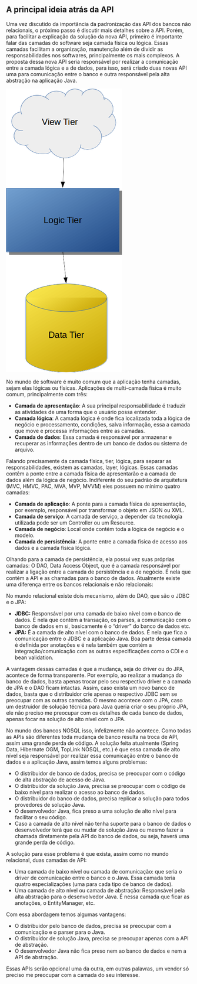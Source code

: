 ## A principal ideia atrás da API



  Uma vez discutido da importância da padronização das API dos bancos não relacionais, o próximo passo é discutir mais detalhes sobre a API. Porém, para facilitar a explicação da solução da nova API, primeiro é importante falar das camadas do software seja camada física ou lógica. Essas camadas facilitam a organização, manutenção além de dividir as responsabilidades nos softwares, principalmente os mais complexos. A proposta dessa nova API seria responsável por realizar a comunicação entre a camada lógica e a de dados, para isso, será criado duas novas API uma para comunicação entre o banco e outra responsável pela alta abstração na aplicação Java.


![Camada Física](../images/01.png)


  No mundo de software é muito comum que a aplicação tenha camadas, sejam elas lógicas ou físicas. Aplicações de multi-camada física é muito comum, principalmente com três: 

* **Camada de apresentação**: A sua principal responsabilidade é traduzir as atividades de uma forma que o usuário possa entender.
* **Camada lógica**: A camada lógica é onde fica localizada toda a lógica de negócio e processamento, condições, salva informação, essa a camada que move e processa informações entre as camadas.
* **Camada de dados**: Essa camada é responsável por armazenar e recuperar as informações dentro de um banco de dados ou sistema de arquivo.


 Falando precisamente da camada física, tier, lógica, para separar as responsabilidades, existem as camadas, layer, lógicas. Essas camadas contêm a ponte entre a camada física de apresentarão e a camada de dados além da lógica de negócio. Indiferente do seu padrão de arquitetura (MVC, HMVC, PAC, MVA, MVP, MVVM) eles possuem no mínimo quatro camadas:
 
* **Camada de aplicação**: A ponte para a camada física de apresentação, por exemplo, responsável por transformar o objeto em JSON ou XML.
* **Camada de serviço**: A camada de serviço, a depender da tecnologia utilizada pode ser um Controller ou um Resource.
* **Camada de negócio**: Local onde contém toda a lógica de negócio e o modelo.
* **Camada de persistência**: A ponte entre a camada física de acesso aos dados e a camada física lógica.


 Olhando para a camada de persistência, ela possui vez suas próprias camadas: O DAO, Data Access Object, que é a camada responsável por realizar a ligação entre a camada de persistência e a de negócio. É nela que contém a API e as chamadas para o banco de dados. Atualmente existe uma diferença entre os bancos relacionais e não relacionais:
 
 No mundo relacional existe dois mecanismo, além do DAO, que são o JDBC e o JPA:
 
* **JDBC:** Responsável por uma camada de baixo nível com o banco de dados. É nela que contém a transação, os parses, a comunicação com o banco de dados em si, basicamente é o “driver” do banco de dados etc.
* **JPA:** É a camada de alto nível com o banco de dados. É nela que fica a comunicação entre o JDBC e a aplicação Java. Boa parte dessa camada é definida por anotações e é nela também que contém a integração/comunicação com as outras especificações como o CDI e o bean validation.

 A vantagem dessas camadas é que a mudança, seja do driver ou do JPA, acontece de forma transparente. Por exemplo, ao realizar a mudança do banco de dados, basta apenas trocar pelo seu respectivo driver e a camada de JPA e o DAO ficam intactas. Assim, caso exista um novo banco de dados, basta que o distribuidor crie apenas o respectivo JDBC sem se preocupar com as outras camadas. O mesmo acontece com o JPA, caso um destruidor de solução técnica para Java queria criar o seu próprio JPA, ele não preciso me preocupar com os detalhes de cada banco de dados, apenas focar na solução de alto nível com o JPA.
 
 No mundo dos bancos NOSQL isso, infelizmente não acontece. Como todas as APIs são diferentes toda mudança de banco resulta na troca de API, assim uma grande perda de código. A solução feita atualmente (Spring Data, Hibernate OGM, TopLink NOSQL, etc.) é que essa camada de alto nível seja responsável por realizar essa comunicação entre o banco de dados e a aplicação Java, assim temos alguns problemas:
 
* O distribuidor de banco de dados, precisa se preocupar com o código de alta abstração de acesso de Java.
* O distribuidor da solução Java, precisa se preocupar com o código de baixo nível para realizar o acesso ao banco de dados.
* O distribuidor do banco de dados, precisa replicar a solução para todos provedores de solução Java.
* O desenvolvedor Java, fica preso a uma solução de alto nível para facilitar o seu código.
* Caso a camada de alto nível não tenha suporte para o banco de dados o desenvolvedor terá que ou mudar de solução Java ou mesmo fazer a chamada diretamente pela API do banco de dados, ou seja, haverá uma grande perda de código.

A solução para esse problema é que exista, assim como no mundo relacional, duas camadas de API:

* Uma camada de baixo nível ou camada de comunicação: que seria o driver de comunicação entre o banco e o Java. Essa camada teria quatro especializações (uma para cada tipo de banco de dados).
* Uma camada de alto nível ou camada de abstração: Responsável pela alta abstração para o desenvolvedor Java. É nessa camada que ficar as anotações, o EntityManager, etc.

Com essa abordagem temos algumas vantagens:

* O distribuidor pelo banco de dados, precisa se preocupar com a comunicação e o parser para o Java.
* O distribuidor de solução Java, precisa se preocupar apenas com a API de abstração.
* O desenvolvedor Java não fica preso nem ao banco de dados e nem a API de abstração.

Essas APIs serão opcional uma da outra, em outras palavras, um vendor só preciso me preocupar com a camada do seu interesse.